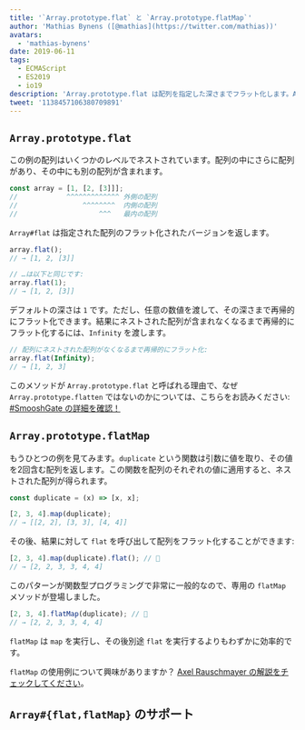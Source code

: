 ```yaml
---
title: '`Array.prototype.flat` と `Array.prototype.flatMap`'
author: 'Mathias Bynens ([@mathias](https://twitter.com/mathias))'
avatars:
  - 'mathias-bynens'
date: 2019-06-11
tags:
  - ECMAScript
  - ES2019
  - io19
description: 'Array.prototype.flat は配列を指定した深さまでフラット化します。Array.prototype.flatMap は map を実行し、その後 flat を実行するのと同等です。'
tweet: '1138457106380709891'
---
```

## `Array.prototype.flat`

この例の配列はいくつかのレベルでネストされています。配列の中にさらに配列があり、その中にも別の配列が含まれます。

```js
const array = [1, [2, [3]]];
//            ^^^^^^^^^^^^^ 外側の配列
//                ^^^^^^^^  内側の配列
//                    ^^^   最内の配列
```

`Array#flat` は指定された配列のフラット化されたバージョンを返します。

```js
array.flat();
// → [1, 2, [3]]

// …は以下と同じです:
array.flat(1);
// → [1, 2, [3]]
```

デフォルトの深さは `1` です。ただし、任意の数値を渡して、その深さまで再帰的にフラット化できます。結果にネストされた配列が含まれなくなるまで再帰的にフラット化するには、`Infinity` を渡します。

```js
// 配列にネストされた配列がなくなるまで再帰的にフラット化:
array.flat(Infinity);
// → [1, 2, 3]
```

このメソッドが `Array.prototype.flat` と呼ばれる理由で、なぜ `Array.prototype.flatten` ではないのかについては、こちらをお読みください: [#SmooshGate の詳細を確認！](https://developers.google.com/web/updates/2018/03/smooshgate)

## `Array.prototype.flatMap`

もうひとつの例を見てみます。`duplicate` という関数は引数に値を取り、その値を2回含む配列を返します。この関数を配列のそれぞれの値に適用すると、ネストされた配列が得られます。

```js
const duplicate = (x) => [x, x];

[2, 3, 4].map(duplicate);
// → [[2, 2], [3, 3], [4, 4]]
```

その後、結果に対して `flat` を呼び出して配列をフラット化することができます:

```js
[2, 3, 4].map(duplicate).flat(); // 🐌
// → [2, 2, 3, 3, 4, 4]
```

このパターンが関数型プログラミングで非常に一般的なので、専用の `flatMap` メソッドが登場しました。

```js
[2, 3, 4].flatMap(duplicate); // 🚀
// → [2, 2, 3, 3, 4, 4]
```

`flatMap` は `map` を実行し、その後別途 `flat` を実行するよりもわずかに効率的です。

`flatMap` の使用例について興味がありますか？ [Axel Rauschmayer の解説をチェックしてください](https://exploringjs.com/impatient-js/ch_arrays.html#flatmap-mapping-to-zero-or-more-values)。

## `Array#{flat,flatMap}` のサポート

<feature-support chrome="69 /blog/v8-release-69#javascript-language-features"
                 firefox="62"
                 safari="12"
                 nodejs="11"
                 babel="yes https://github.com/zloirock/core-js#ecmascript-array"></feature-support>
